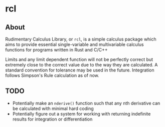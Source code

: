 # rcl

## About

Rudimentary Calculus Library, or `rcl`, is a simple calculus package which aims to provide essential single-variable and multivariable calculus functions for programs written in Rust and C/C++

Limits and any limit dependent function will not be perfectly correct but extremely close to the correct value due to the way they are calculated. A standard convention for tolerance may be used in the future. Integration follows Simpson's Rule calculation as of now.

## TODO
- Potentially make an `nderive()` function such that any nth derivative can be calculated with minimal hard coding
- Potentially figure out a system for working with returning indefinite results for integration or differentiation 
